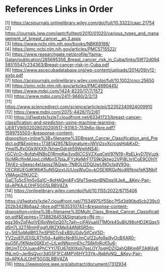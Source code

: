 # References Links in Order
[1] https://acsjournals.onlinelibrary.wiley.com/doi/full/10.3322/caac.21754 \
[2] https://journals.lww.com/japtr/fulltext/2010/01020/various_types_and_management_of_breast_cancer__an.3.aspx \
[3] https://www.ncbi.nlm.nih.gov/books/NBK69188/ \
[4] https://pmc.ncbi.nlm.nih.gov/articles/PMC5715522/ \
[5] https://www.researchgate.net/profile/Yaima-Galan/publication/285695356_Breast_cancer_risk_in_Cuba/links/59f72d09458515547c234363/Breast-cancer-risk-in-Cuba.pdf \
[6] https://www.ascecubadatabase.org/wp-content/uploads/2014/09/v12-sixto.pdf \
[7] https://acsjournals.onlinelibrary.wiley.com/doi/full/10.1002/cncr.25650 \
[8] https://pmc.ncbi.nlm.nih.gov/articles/PMC4690445/ \
[9] https://www.mdpi.com/1424-8220/17/7/1572 \
[10] https://www.mdpi.com/2411-9660/2/2/13 \
[11] https://www.sciencedirect.com/science/article/pii/S2352340924009910 \
[12] https://www.mdpi.com/2075-4426/11/2/61 \
[13] https://d1wqtxts1xzle7.cloudfront.net/63341723/breast-cancer-classification-and-prediction-using-machine-learning-IJERTV9IS02028020200517-93163-753h6o-libre.pdf?1589755503=&response-content-disposition=inline%3B+filename%3DBreast_Cancer_Classification_and_Predict.pdf&Expires=1738142957&Signature=IWVj2syXcrcgsHqbKxD-Ymp15JfxOGkWXXIh7khqnGdrsh59WmhNS4l-rGCVcO~8ofqh4NBoD1RmpKw3vxBiCCSVZXuqCeV97N19~RsELkyD7IIVuzk0jcMRcIfmMJqvLcllMbnS7blaJFYzKeMrF17S9kQktwz2VPI8LhrICoE9C0hIYTAhEz-sSeesc4eUaosz7AQwp-7N8OLl2DQUwUNOcIsdV93g-CECR6UEGdKWbK5uN5QizxtJUUosWuOx~kOSEWKGpNcdl6fknq1eKSNbjfVMAgxj2fKUCZ-GaCTu5c51m5vSa1C~9oHAQnj4jFySfaT5wpbnBNDqsIXJeA__&Key-Pair-Id=APKAJLOHF5GGSLRBV4ZA \
[14] https://onlinelibrary.wiley.com/doi/full/10.1155/2022/6715406 \
[15] https://d1wqtxts1xzle7.cloudfront.net/71534975/f55bc7f5d3d90bd5cb239c0202b3428b6aa2-libre.pdf?1635310743=&response-content-disposition=inline%3B+filename%3DMulti_Class_Breast_Cancer_Classification.pdf&Expires=1738826453&Signature=fN-m--pgz36yZpFAoIVEI6oWe0zQ07c7ajh~ciFAVualiI71M0rk4SuBiU98oHD2KQqx1jd5H7L32Tf8mHFqgfU9tZXMp54AN8SR5m-jz~5tE5oMgIBfG7mSP9DTrsExBSUGdv5ifCeV5D-YV2zoEPJS1iSLRTh1ld~4aWtcNn85UmCsf22ufg9ai9yOcBXAR0-euO5FJ1KNde0SKExf~LtLwiNNxnmEhc7S8kfnRcK5u6-i9tUmTCOUuan4PhCYYI7EU67dXIXpIj7gsLOY7pgHDZIQahQ8Km6F2AlKjlvKfNLm0~JerBsQycr3dG5F1FC4MPV6HY33Yk~RqbfoNQ__&Key-Pair-Id=APKAJLOHF5GGSLRBV4ZA \
[16] https://ieeexplore.ieee.org/abstract/document/7312934

